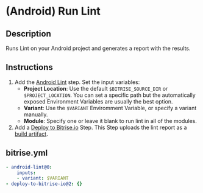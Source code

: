 # (Android) Run Lint

## Description
Runs Lint on your Android project and generates a report with the results.

## Instructions

1. Add the [Android Lint](https://www.bitrise.io/integrations/steps/android-lint) step. Set the input variables:
    - **Project Location**: Use the default `$BITRISE_SOURCE_DIR` or `$PROJECT_LOCATION`. You can set a specific path but the automatically exposed Environment Variables are usually the best option.
    - **Variant**: Use the `$VARIANT` Enviromment Variable, or specify a variant manually.
    - **Module**: Specify one or leave it blank to run lint in all of the modules.
2. Add a [Deploy to Bitrise.io](https://www.bitrise.io/integrations/steps/deploy-to-bitrise-io) Step. This Step uploads the lint report as a [build artifact](https://devcenter.bitrise.io/en/builds/managing-build-files/build-artifacts-online.html).

## bitrise.yml

```yaml
- android-lint@0:
    inputs:
    - variant: $VARIANT
- deploy-to-bitrise-io@2: {}
```

